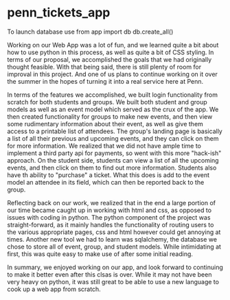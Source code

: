 penn_tickets_app
================
To launch database use
from app import db
db.create_all()

Working on our Web App was a lot of fun, and we learned quite a bit about how to use python in this process, as well as quite a bit of CSS styling. In terms of our proposal, we accomplished the goals that we had originally thought feasible. With that being said, there is still plenty of room for improval in this project. And one of us plans to continue working on it over the summer in the hopes of turning it into a real service here at Penn.

In terms of the features we accomplished, we built login functionality from scratch for both students and groups. We built both student and group models as well as an event model which served as the crux of the app. We then created functionality for groups to make new events, and then view some rudimentary information about their event, as well as give them access to a printable list of attendees. The group's landing page is basically a list of all their previous and upcoming events, and they can click on them for more information. We realized that we did not have ample time to implement a third party api for payments, so went with this more "hack-ish" approach. On the student side, students can view a list of all the upcoming events, and then click on them to find out more information. Students also have th ability to "purchase" a ticket. What this does is add to the event model an attendee in its field, which can then be reported back to the group. 

Reflecting back on our work, we realized that in the end a large portion of our time became caught up in working with html and css, as opposed to issues with coding in python. The python component of the project was straight-forward, as it mainly handles the functionality of routing users to the various appropriate pages, css and html however could get annoying at times. Another new tool we had to learn was sqlalchemy, the database we chose to store all of event, group, and student models. While intimidating at first, this was quite easy to make use of after some initial reading. 

In summary, we enjoyed working on our app, and look forward to continuing to make it better even after this clsas is over. While it may not have been very heavy on python, it was still great to be able to use a new language to cook up a web app from scratch.
